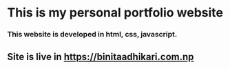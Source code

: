 # This is my personal portfolio website

### This website is developed in html, css, javascript.

## Site is live in https://binitaadhikari.com.np
